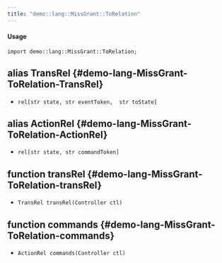 ```yaml
---
title: "demo::lang::MissGrant::ToRelation"
---
```


#### Usage

`import demo::lang::MissGrant::ToRelation;`


## alias TransRel {#demo-lang-MissGrant-ToRelation-TransRel}

* `rel[str state, str eventToken,  str toState]`

## alias ActionRel {#demo-lang-MissGrant-ToRelation-ActionRel}

* `rel[str state, str commandToken]`

## function transRel {#demo-lang-MissGrant-ToRelation-transRel}

* ``TransRel transRel(Controller ctl)``

## function commands {#demo-lang-MissGrant-ToRelation-commands}

* ``ActionRel commands(Controller ctl)``


